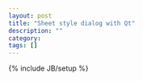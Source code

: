 ```yaml
---
layout: post
title: "Sheet style dialog with Qt"
description: ""
category: 
tags: []
---
```

{% include JB/setup %}
